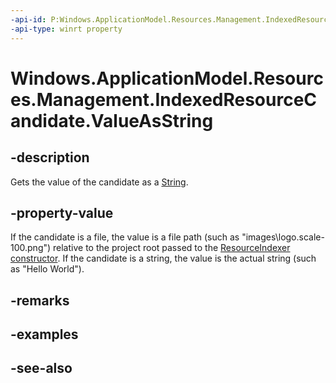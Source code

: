 ```yaml
---
-api-id: P:Windows.ApplicationModel.Resources.Management.IndexedResourceCandidate.ValueAsString
-api-type: winrt property
---
```


<!-- Property syntax
public string ValueAsString { get; }
-->

# Windows.ApplicationModel.Resources.Management.IndexedResourceCandidate.ValueAsString

## -description
Gets the value of the candidate as a [String](/dotnet/api/system.string?view=dotnet-uwp-10.0&preserve-view=true).

## -property-value
If the candidate is a file, the value is a file path (such as "images\logo.scale-100.png") relative to the project root passed to the [ResourceIndexer constructor](/uwp/api/windows.applicationmodel.resources.management.resourceindexer). If the candidate is a string, the value is the actual string (such as "Hello World").

## -remarks

## -examples

## -see-also

